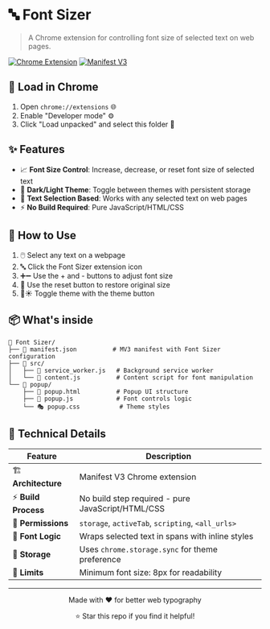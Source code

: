 # 🔤 Font Sizer

> A Chrome extension for controlling font size of selected text on web pages.

[![Chrome Extension](https://img.shields.io/badge/Chrome-Extension-blue?logo=googlechrome&logoColor=white)](https://github.com/Lulubellelll/Font-Sizer-Exten)
[![Manifest V3](https://img.shields.io/badge/Manifest-V3-green)](https://developer.chrome.com/docs/extensions/mv3/)

## 🚀 Load in Chrome
1. Open `chrome://extensions` 🌐
2. Enable "Developer mode" ⚙️
3. Click "Load unpacked" and select this folder 📁

## ✨ Features

- 📈 **Font Size Control**: Increase, decrease, or reset font size of selected text
- 🎨 **Dark/Light Theme**: Toggle between themes with persistent storage
- 🎯 **Text Selection Based**: Works with any selected text on web pages
- ⚡ **No Build Required**: Pure JavaScript/HTML/CSS

## 📖 How to Use

1. 🖱️ Select any text on a webpage
2. 🔤 Click the Font Sizer extension icon
3. ➕➖ Use the + and - buttons to adjust font size
4. 🔄 Use the reset button to restore original size
5. 🌙☀️ Toggle theme with the theme button

## 📦 What's inside

```
📁 Font Sizer/
├── 📄 manifest.json          # MV3 manifest with Font Sizer configuration
├── 📁 src/
│   ├── 🔧 service_worker.js   # Background service worker
│   └── 📜 content.js          # Content script for font manipulation
└── 📁 popup/
    ├── 🎨 popup.html          # Popup UI structure
    ├── 💫 popup.js            # Font controls logic
    └── 🎭 popup.css           # Theme styles
```

## 🔧 Technical Details

| Feature | Description |
|---------|-------------|
| 🏗️ **Architecture** | Manifest V3 Chrome extension |
| ⚡ **Build Process** | No build step required - pure JavaScript/HTML/CSS |
| 🔐 **Permissions** | `storage`, `activeTab`, `scripting`, `<all_urls>` |
| 🎯 **Font Logic** | Wraps selected text in spans with inline styles |
| 💾 **Storage** | Uses `chrome.storage.sync` for theme preference |
| 📏 **Limits** | Minimum font size: 8px for readability |

---

<div align="center">
  <p>Made with ❤️ for better web typography</p>
  <p>⭐ Star this repo if you find it helpful!</p>
</div>
